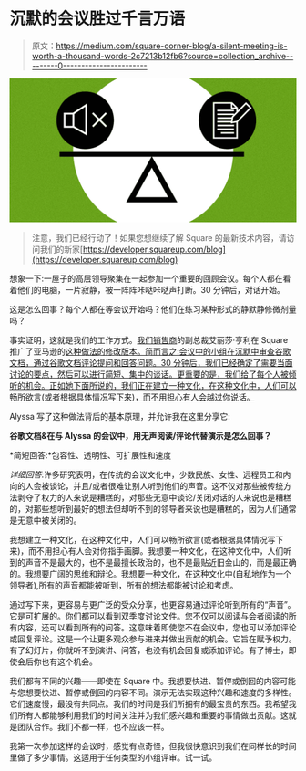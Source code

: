 # 沉默的会议胜过千言万语

> 原文：<https://medium.com/square-corner-blog/a-silent-meeting-is-worth-a-thousand-words-2c7213b12fb6?source=collection_archive---------0----------------------->

![](img/a64d3dc9376433880030b7b721971692.png)

> 注意，我们已经行动了！如果您想继续了解 Square 的最新技术内容，请访问我们的新家[https://developer.squareup.com/blog](https://developer.squareup.com/blog)

想象一下:一屋子的高层领导聚集在一起参加一个重要的回顾会议。每个人都在看着他们的电脑，一片寂静，被一阵阵咔哒咔哒声打断。30 分钟后，对话开始。

这是怎么回事？每个人都在等会议开始吗？他们在练习某种形式的静默静修微剂量吗？

事实证明，这就是我们的工作方式。[我们销售商](https://squareup.com/about)的副总裁艾丽莎·亨利在 Square 推广了亚马逊的[这种做法的修改版本。简而言之:会议中的小组在沉默中审查谷歌文档，通过谷歌文档评论提问和回答问题。30 分钟后，我们已经确定了需要当面讨论的要点，然后可以进行简短、集中的谈话。更重要的是，我们给了每个人被倾听的机会。正如她下面所说的，我们正在建立一种文化，在这种文化中，人们可以畅所欲言(或者根据具体情况写下来)，而不用担心有人会越过你说话。](http://fortune.com/2012/11/16/amazons-jeff-bezos-the-ultimate-disrupter/)

Alyssa 写了这种做法背后的基本原理，并允许我在这里分享它:

**谷歌文档&在与 Alyssa 的会议中，用无声阅读/评论代替演示是怎么回事？**

*简短回答:*包容性、透明性、可扩展性和速度

*详细回答*:许多研究表明，在传统的会议文化中，少数民族、女性、远程员工和内向的人会被谈论，并且/或者很难让别人听到他们的声音。这不仅对那些被传统方法剥夺了权力的人来说是糟糕的，对那些无意中谈论/关闭对话的人来说也是糟糕的，对那些想听到最好的想法但却听不到的领导者来说也是糟糕的，因为人们通常是无意中被关闭的。

我想建立一种文化，在这种文化中，人们可以畅所欲言(或者根据具体情况写下来)，而不用担心有人会对你指手画脚。我想要一种文化，在这种文化中，人们听到的声音不是最大的，也不是最擅长政治的，也不是最贴近旧金山的，而是最正确的。我想要广阔的思维和辩论。我想要一种文化，在这种文化中(自私地作为一个领导者),所有的声音都能被听到，所有的想法都能被讨论和考虑。

通过写下来，更容易与更广泛的受众分享，也更容易通过评论听到所有的“声音”。它是可扩展的。你们都可以看到双季度讨论文件。您不仅可以阅读与会者阅读的所有内容，还可以看到所有的问答。这意味着即使您不在会议中，您也可以添加评论或回复评论。这是一个让更多观众参与进来并做出贡献的机会。它旨在赋予权力。有了幻灯片，你就听不到演讲、问答，也没有机会回复或添加评论。有了博士，即使会后你也有这个机会。

我们都有不同的兴趣——即使在 Square 中。我想要快进、暂停或倒回的内容可能与您想要快进、暂停或倒回的内容不同。演示无法实现这种兴趣和速度的多样性。它们速度慢，最没有共同点。我们的时间是我们所拥有的最宝贵的东西。我希望我们所有人都能够利用我们的时间关注并为我们感兴趣和重要的事情做出贡献。这就是团队合作。我们不都一样，也不应该一样。

我第一次参加这样的会议时，感觉有点奇怪，但我很快意识到我们在同样长的时间里做了多少事情。这适用于任何类型的小组评审。试一试。